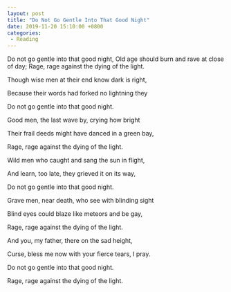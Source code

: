 ```yaml
---
layout: post
title: "Do Not Go Gentle Into That Good Night"
date: 2019-11-20 15:10:00 +0800
categories: 
 - Reading
---
```


Do not go gentle into that good night,
Old age should burn and rave at close of day;
Rage, rage against the dying of the light.

<!-- more -->

Though wise men at their end know dark is right,

Because their words had forked no lightning they

Do not go gentle into that good night.

Good men, the last wave by, crying how bright

Their frail deeds might have danced in a green bay,

Rage, rage against the dying of the light.

Wild men who caught and sang the sun in flight,

And learn, too late, they grieved it on its way,

Do not go gentle into that good night.

Grave men, near death, who see with blinding sight

Blind eyes could blaze like meteors and be gay,

Rage, rage against the dying of the light.

And you, my father, there on the sad height,

Curse, bless me now with your fierce tears, I pray.

Do not go gentle into that good night.

Rage, rage against the dying of the light.
